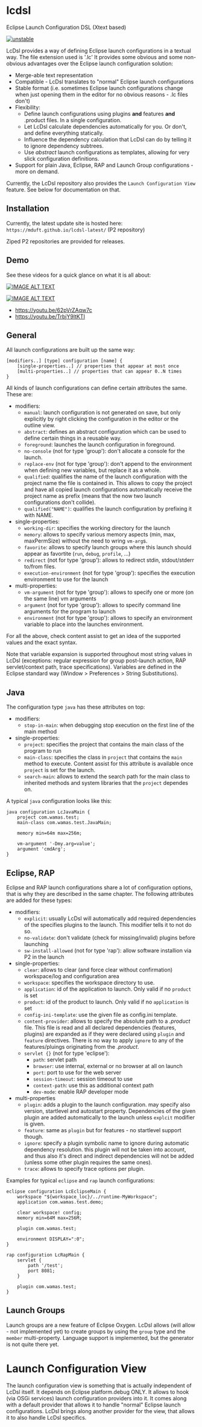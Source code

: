 # lcdsl
Eclipse Launch Configuration DSL (Xtext based)

[![unstable](http://badges.github.io/stability-badges/dist/unstable.svg)](http://github.com/badges/stability-badges)

LcDsl provides a way of defining Eclipse launch configurations in a textual way. The file extension used is '.lc' It provides some obvious and some non-obvious advantages over the Eclipse launch configuration solution:

 * Merge-able text representation
 * Compatible - LcDsl translates to "normal" Eclipse launch configurations
 * Stable format (i.e. sometimes Eclipse launch configurations change when just opening them in the editor for no obvious reasons - .lc files don't)
 * Flexibility:
    * Define launch configurations using plugins **and** features **and** .product files. In a single configuration.
    * Let LcDsl calculate dependencies automatically for you. Or don't, and define everything statically.
    * Influence the dependency calculation that LcDsl can do by telling it to ignore dependency subtrees.
    * Use *abstract* launch configurations as templates, allowing for very slick configuration definitions.
 * Support for plain Java, Eclipse, RAP and Launch Group configurations - more on demand.

Currently, the LcDsl repository also provides the `Launch Configuration View` feature. See below for documentation on that.

## Installation

Currently, the latest update site is hosted here: `https://mduft.github.io/lcdsl-latest/` (P2 repository)

Ziped P2 repositories are provided for releases.

## Demo

See these videos for a quick glance on what it is all about:

[![IMAGE ALT TEXT](http://img.youtube.com/vi/62pVrZAqw7c/0.jpg)](http://www.youtube.com/watch?v=62pVrZAqw7c "Plain Java Demo")

[![IMAGE ALT TEXT](http://img.youtube.com/vi/TrbjY9ltKTI/0.jpg)](http://www.youtube.com/watch?v=TrbjY9ltKTI "Eclipse RCP Demo")

 * https://youtu.be/62pVrZAqw7c
 * https://youtu.be/TrbjY9ltKTI

##  General

All launch configurations are built up the same way:

    [modifiers..] [type] configuration [name] {
        [single-properties..] // properties that appear at most once
        [multi-properties..] // properties that can appear 0..N times
    }

All kinds of launch configurations can define certain attributes the same. These are:

 * modifiers:
    * `manual`: launch configuration is not generated on save, but only explicitly by right clicking the configuration in the editor or the outline view.
    * `abstract`: defines an abstract configuration which can be used to define certain things in a reusable way.
    * `foreground`: launches the launch configuration in foreground.
    * `no-console` (not for type 'group'): don't allocate a console for the launch.
    * `replace-env` (not for type 'group'): don't append to the environment when defining new variables, but replace it as a whole.
    * `qualified`: qualifies the name of the launch configuration with the project name the file is contained in. This allows to copy the project and have all copied launch configurations automatically receive the project name as prefix (means that the now two launch configurations don't collide).
    * `qualified("NAME")`: qualifies the launch configuration by prefixing it with NAME.
 * single-properties:
     * `working-dir`: specifies the working directory for the launch
     * `memory`: allows to specify various memory aspects (min, max, maxPermSize) without the need to wring `vm-arg`s.
     * `favorite`: allows to specify launch groups where this launch should appear as favortite (`run`, `debug`, `profile`, ...)
     * `redirect` (not for type 'group'): allows to redirect stdin, stdout/stderr to/from files.
     * `execution-environment` (not for type 'group'): specifies the execution environment to use for the launch
 * multi-properties:
     * `vm-argument` (not for type 'group'): allows to specify one or more (on the same line) vm arguments
     * `argument` (not for type 'group'): allows to specify command line arguments for the program to launch
     * `environment` (not for type 'group'): allows to specify an environment variable to place into the launches environment.

For all the above, check content assist to get an idea of the supported values and the exact syntax.

Note that variable expansion is supported throughout most string values in LcDsl (exceptions: regular expression for group post-launch action, RAP servlet/context path, trace specifications). Variables are defined in the Eclipse standard way (Window > Preferences > String Substitutions).

## Java

The configuration type `java` has these attributes on top:

 * modifiers:
     * `stop-in-main`: when debugging stop execution on the first line of the main method
 * single-properties:
     * `project`: specifies the project that contains the main class of the program to run
     * `main-class`: specifies the class in `project` that contains the `main` method to execute. Content assist for this attribute is available once `project` is set for the launch.
     * `search-main`: allows to extend the search path for the main class to inherited methods and system libraries that the `project` dependes on.

A typical `java` configuration looks like this:

    java configuration LcJavaMain {
        project com.wamas.test;
        main-class com.wamas.test.JavaMain;
        	
        memory min=64m max=256m;
        
        vm-argument '-Dmy.arg=value';
        argument 'cmdArg';
    }

## Eclipse, RAP

Eclipse and RAP launch configurations share a lot of configuration options, that is why they are described in the same chapter. The following attributes are added for these types:

 * modifiers:
     * `explicit`: usually LcDsl will automatically add required dependencies of the specifies plugins to the launch. This modifier tells it to not do so.
     * `no-validate`: don't validate (check for missing/invalid) plugins before launching
     * `sw-install-allowed` (not for type 'rap'): allow software installion via P2 in the launch
 * single-properties:
     * `clear`: allows to clear (and force clear without confirmation) workspace/log and configuration area
     * `workspace`: specifies the workspace directory to use.
     * `application`: id of the application to launch. Only valid if no `product` is set
     * `product`: id of the product to launch. Only valid if no `application` is set
     * `config-ini-template`: use the given file as config.ini template.
     * `content-provider`: allows to specify the absolute path to a *.product* file. This file is read and all declared dependencies (features, plugins) are expanded as if they were declared using `plugin` and `feature` directives. There is no way to apply `ignore` to any of the features/pluings originating from the *.product*.
     * `servlet {}` (not for type 'eclipse'):
         * `path`: servlet path
         * `browser`: use internal, external or no browser at all on launch
         * `port`: port to use for the web server
         * `session-timeout`: session timeout to use
         * `context-path`: use this as additional context path
         * `dev-mode`: enable RAP developer mode
 * multi-properties
     * `plugin`: adds a plugin to the launch configuration. may specify also version, startlevel and autostart property. Dependencies of the given plugin are added automatically to the launch unless `explcit` modifier is given.
     * `feature`: same as `plugin` but for features - no startlevel support though.
     * `ignore`: specify a plugin symbolic name to ignore during automatic dependency resolution. this plugin will not be taken into account, and thus also it's direct and indirect dependencies will not be added (unless some other plugin requires the same ones).
     * `trace`: allows to specify trace options per plugin.

Examples for typical `eclipse` and `rap` launch configurations:

    eclipse configuration LcEclipseMain {
        workspace "${workspace_loc}/../runtime-MyWorkspace";
        application com.wamas.test.demo;
        
        clear workspace! config;
        memory min=64M max=256M;
        
        plugin com.wamas.test;
        
        environment DISPLAY=":0";
    }

    rap configuration LcRapMain {
        servlet {
            path '/test';
            port 8081;
        }
        
        plugin com.wamas.test;
    }

## Launch Groups

Launch groups are a new feature of Eclipse Oxygen. LcDsl allows (will allow - not implemented yet) to create groups by using the `group` type and the `member` multi-property. Language support is implemented, but the generator is not quite there yet.

# Launch Configuration View

The launch configuration view is something that is actually independent of LcDsl itself. It depends on Eclipse platform.debug ONLY. It allows to hook (via OSGi services) launch configuration providers into it. It comes along with a default provider that allows it to handle "normal" Eclipse launch configurations. LcDsl brings along another provider for the view, that allows it to also handle LcDsl specifics.